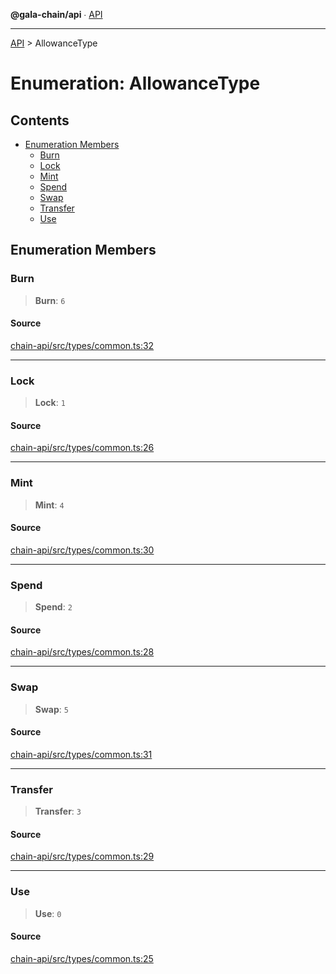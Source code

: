 **@gala-chain/api** ∙ [API](../exports.md)

***

[API](../exports.md) > AllowanceType

# Enumeration: AllowanceType

## Contents

- [Enumeration Members](AllowanceType.md#enumeration-members)
  - [Burn](AllowanceType.md#burn)
  - [Lock](AllowanceType.md#lock)
  - [Mint](AllowanceType.md#mint)
  - [Spend](AllowanceType.md#spend)
  - [Swap](AllowanceType.md#swap)
  - [Transfer](AllowanceType.md#transfer)
  - [Use](AllowanceType.md#use)

## Enumeration Members

### Burn

> **Burn**: `6`

#### Source

[chain-api/src/types/common.ts:32](https://github.com/GalaChain/sdk/blob/bcbbb18/chain-api/src/types/common.ts#L32)

***

### Lock

> **Lock**: `1`

#### Source

[chain-api/src/types/common.ts:26](https://github.com/GalaChain/sdk/blob/bcbbb18/chain-api/src/types/common.ts#L26)

***

### Mint

> **Mint**: `4`

#### Source

[chain-api/src/types/common.ts:30](https://github.com/GalaChain/sdk/blob/bcbbb18/chain-api/src/types/common.ts#L30)

***

### Spend

> **Spend**: `2`

#### Source

[chain-api/src/types/common.ts:28](https://github.com/GalaChain/sdk/blob/bcbbb18/chain-api/src/types/common.ts#L28)

***

### Swap

> **Swap**: `5`

#### Source

[chain-api/src/types/common.ts:31](https://github.com/GalaChain/sdk/blob/bcbbb18/chain-api/src/types/common.ts#L31)

***

### Transfer

> **Transfer**: `3`

#### Source

[chain-api/src/types/common.ts:29](https://github.com/GalaChain/sdk/blob/bcbbb18/chain-api/src/types/common.ts#L29)

***

### Use

> **Use**: `0`

#### Source

[chain-api/src/types/common.ts:25](https://github.com/GalaChain/sdk/blob/bcbbb18/chain-api/src/types/common.ts#L25)
